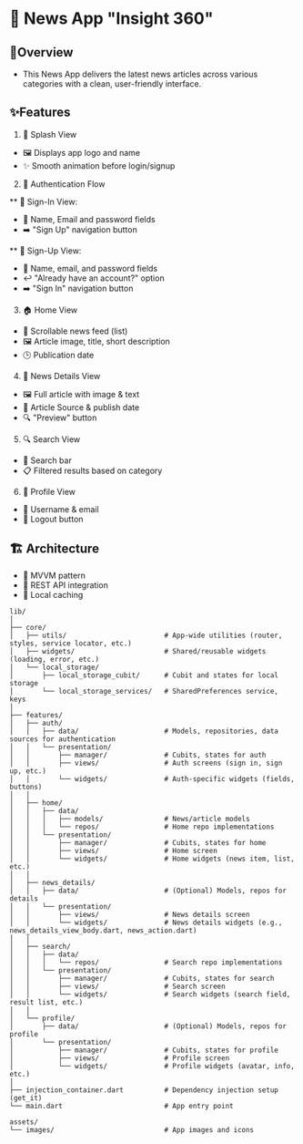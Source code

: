 # 📰 News App "Insight 360"

## 🌟Overview
- This News App delivers the latest news articles across various categories with a 
  clean, user-friendly interface.

## ✨Features
1. 🎨 Splash View
- 🖼️ Displays app logo and name
- ✨ Smooth animation before login/signup

2. 🔐 Authentication Flow

** 📲 Sign-In View:
- 📧 Name, Email and password fields
- ➡️ "Sign Up" navigation button

** 📝 Sign-Up View:
- 👤 Name, email, and password fields
- ↩️ "Already have an account?" option
- ➡️ "Sign In" navigation button

3. 🏠 Home View
- 📰 Scrollable news feed (list)
- 🖼️ Article image, title, short description
- 🕒 Publication date

4. 📖 News Details View
- 🖼️ Full article with image & text
- 👤 Article Source & publish date
- 🔍 "Preview" button

5. 🔍 Search View
- 🔎 Search bar
- 📋 Filtered results based on category

6. 👤 Profile View
- 📛 Username & email
- 🚪 Logout button

## 🏗️ Architecture
- 🧩 MVVM pattern
- 📡 REST API integration
- 💽 Local caching

```
lib/
│
├── core/
│   ├── utils/                        # App-wide utilities (router, styles, service locator, etc.)
│   ├── widgets/                      # Shared/reusable widgets (loading, error, etc.)
│   └── local_storage/
│       ├── local_storage_cubit/      # Cubit and states for local storage
│       └── local_storage_services/   # SharedPreferences service, keys
│
├── features/
│   ├── auth/
│   │   ├── data/                     # Models, repositories, data sources for authentication
│   │   └── presentation/
│   │       ├── manager/              # Cubits, states for auth
│   │       ├── views/                # Auth screens (sign in, sign up, etc.)
│   │       └── widgets/              # Auth-specific widgets (fields, buttons)
│   │
│   ├── home/
│   │   ├── data/
│   │   │   ├── models/               # News/article models
│   │   │   └── repos/                # Home repo implementations
│   │   └── presentation/
│   │       ├── manager/              # Cubits, states for home
│   │       ├── views/                # Home screen
│   │       └── widgets/              # Home widgets (news item, list, etc.)
│   │
│   ├── news_details/
│   │   ├── data/                     # (Optional) Models, repos for details
│   │   └── presentation/
│   │       ├── views/                # News details screen
│   │       └── widgets/              # News details widgets (e.g., news_details_view_body.dart, news_action.dart)
│   │
│   ├── search/
│   │   ├── data/
│   │   │   └── repos/                # Search repo implementations
│   │   └── presentation/
│   │       ├── manager/              # Cubits, states for search
│   │       ├── views/                # Search screen
│   │       └── widgets/              # Search widgets (search field, result list, etc.)
│   │
│   └── profile/
│       ├── data/                     # (Optional) Models, repos for profile
│       └── presentation/
│           ├── manager/              # Cubits, states for profile
│           ├── views/                # Profile screen
│           └── widgets/              # Profile widgets (avatar, info, etc.)
│
├── injection_container.dart          # Dependency injection setup (get_it)
└── main.dart                         # App entry point

assets/
└── images/                           # App images and icons
```





  





  





  






  

















  
  




  

